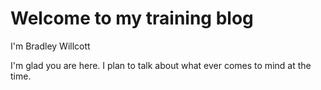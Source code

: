# Welcome to my training blog
I'm Bradley Willcott

I'm glad you are here. I plan to talk about what ever comes to mind at the time.
